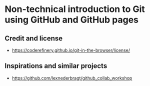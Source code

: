 

# Non-technical introduction to Git using GitHub and GitHub pages

## Credit and license

- https://coderefinery.github.io/git-in-the-browser/license/

## Inspirations and similar projects

- https://github.com/lexnederbragt/github_collab_workshop
